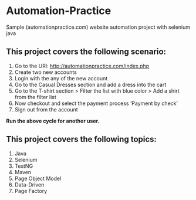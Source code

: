 # Automation-Practice
Sample (automationpractice.com) website automation project with selenium java

## This project covers the following scenario:

1. Go to the URl: http://automationpractice.com/index.php
2. Create two new accounts
3. Login with the any of the new account
4. Go to the Casual Dresses section and add a dress into the cart
5. Go to the T-shirt section > Filter the list with blue color > Add a shirt from the filter list
6. Now checkout and select the payment process ‘Payment by check’
7. Sign out from the account

**Run the above cycle for another user.**

## This project covers the following topics:

1. Java
2. Selenium
3. TestNG
4. Maven
5. Page Object Model
6. Data-Driven
7. Page Factory
